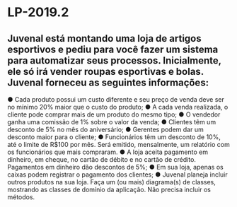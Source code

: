 # LP-2019.2

## Juvenal está montando uma loja de artigos esportivos e pediu para você fazer um sistema para automatizar seus processos. Inicialmente, ele só irá vender roupas esportivas e bolas. Juvenal forneceu as seguintes informações:
● Cada produto possui um custo diferente e seu preço de venda deve ser no mínimo 20% maior que o custo do produto;
● A cada venda realizada, o cliente pode comprar mais de um produto do mesmo tipo;
● O vendedor ganha uma comissão de 1% sobre o valor da venda;
● Clientes têm um desconto de 5% no mês do aniversário;
● Gerentes podem dar um desconto maior para o cliente;
● Funcionários têm um desconto de 10%, até o limite de R$100 por mês. Será emitido, mensalmente, um relatório com os funcionários que mais compraram.
● A loja aceita pagamento em dinheiro, em cheque, no cartão de débito e no cartão de crédito. Pagamentos em dinheiro dão descontos de 5%;
● Em sua loja, apenas os caixas podem registrar o pagamento dos clientes;
● Juvenal planeja incluir outros produtos na sua loja.
Faça um (ou mais) diagrama(s) de classes, mostrando as classes de domínio da aplicação. Não precisa incluir os métodos.
